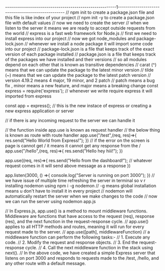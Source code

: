 --------------------------------------------------------1---------------------------------------------------
// npm init to create a package.json file and this file is like index of your project 
// npm init -y to create a package.json file with default values
// now we need to create the server 
// when we listen to the server it means we are ready to accept outside requests from the world
// express is a fast web framework for Node.js 
// first we need to install express into our project
// now we got node_modules and package-lock.json
// whenever we install a node package it will import some code into our project
// package-lock.json is a file that keeps track of the exact version of each package installed
// package.json is a file that keeps track of the packages we have installed and their versions
// so all modules depend on each other that is known as transitive dependencies
// carat (^) means that we can update the package to the latest minor version
// tilde (~) means that we can update the package to the latest patch version
// version 4.19.2 means 4 major, 19 minor, and 2 patch
// patch means a bug fix , minor means a new feature, and major means a breaking change
const express = require('express');
// whenever we write require express it will imported from express

const app = express();
// this is the new instace of express or creating a new express application or server

// if there is any incoming request to the server we can handle it 

// the function inside app.use is known as request handler
// the below thing is known as route with route handler 
app.use("/test",(req, res)=>{
   res.send("Hello World from Express!");
})
// if the error on the screen is page is cannot get / it means it cannot get any response from the /  
app.use("/hello",(req, res)=>{
   res.send("Hello hey hiii!");
})

app.use((req, res)=>{
   res.send("Hello from the dashboard!");
// whatever request comes in it will send above message as a response
})

app.listen(3000, () =>{
   console.log("Server is running on port 3000");
})
// we have issue of multiple time refreshing the server in terminal so v r installing nodemon using npm i -g nodemon
// -g means global installation means u don't have to install it in every project 
// nodemon will automatically restart the server when we make changes to the code
// now we can run the server using nodemon app.js

// In Express.js, app.use() is a method to mount middleware functions. Middleware are functions that have access to the request (req), response (res), and the next function in the request-response cycle.
// app.use() applies to all HTTP methods and routes, meaning it will run for every request made to the server.
// app.use([path], middlewareFunction)
// a middleware function can perform the following tasks:-
// 1. Execute any code.
// 2. Modify the request and response objects.
// 3. End the request-response cycle.
// 4. Call the next middleware function in the stack using next().
// In the above code, we have created a simple Express server that listens on port 3000 and responds to requests made to the /test, /hello, and any other route with a default message.
